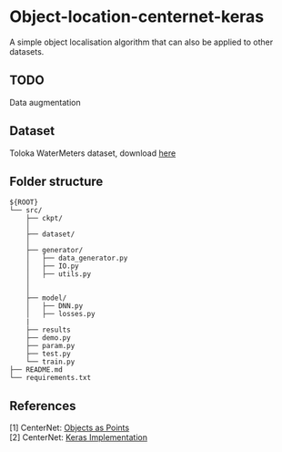 # Object-location-centernet-keras
A simple object localisation algorithm that can also be applied to other datasets.

## TODO
Data augmentation


## Dataset
Toloka WaterMeters dataset, download [here](https://toloka.ai/datasets) <br>

## Folder structure
```
${ROOT}
└── src/
    ├── ckpt/
    │   
    ├── dataset/
    │  
    ├── generator/
    │   ├── data_generator.py
    │   ├── IO.py
    │   ├── utils.py
    │
    │
    ├── model/
    │   ├── DNN.py
    │   ├── losses.py
    |
    ├── results
    ├── demo.py
    ├── param.py
    ├── test.py
    └── train.py
├── README.md 
└── requirements.txt
```


## References

[1] CenterNet: [Objects as Points](https://github.com/xingyizhou/CenterNet) <br>
[2] CenterNet: [Keras Implementation](https://github.com/xuannianz/keras-CenterNet) <br>
